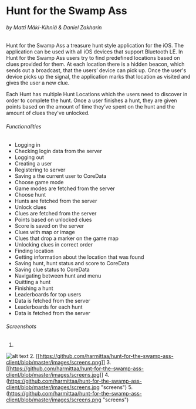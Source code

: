 Hunt for the Swamp Ass
====
###### by Matti Mäki-Kihniä & Daniel Zakharin

Hunt for the Swamp Ass a treasure hunt style application for the iOS.
The application can be used with all iOS devices that support Bluetooth LE.
In Hunt for the Swamp Ass users try to find predefined locations based on clues provided for them.
At each location there is a hidden beacon, which sends out a broadcast, that the users’ device can pick up.
Once the user's device picks up the signal, the application marks that location as visited and gives the user a new clue.

Each Hunt has multiple Hunt Locations which the users need to discover in order to complete the hunt.
Once a user finishes a hunt, they are given points based on the amount of time they’ve spent on the hunt and the amount of clues they've unlocked.

###### Functionalities
* Logging in
* Checking login data from the server
* Logging out
* Creating a user
* Registering to server
* Saving a the current user to CoreData
* Choose game mode
* Game modes are fetched from the server
* Choose hunt
* Hunts are fetched from the server
* Unlock clues
* Clues are fetched from the server
* Points based on unlocked clues
* Score is saved on the server
* Clues with map or image
* Clues that drop a marker on the game map
* Unlocking clues in correct order
* Finding location
* Getting information about the location that was found
* Saving hunt, hunt status and score to CoreData
* Saving clue status to CoreData
* Navigating between hunt and menu
* Quitting a hunt
* Finishing a hunt
* Leaderboards for top users
* Data is fetched from the server
* Leaderboards for each hunt
* Data is fetched from the server

###### Screenshots
1.
![alt text](https://i.imgur.com/HCq3oAe.jpg "Main menu")
2.
[[https://github.com/harmittaa/hunt-for-the-swamp-ass-client/blob/master/images/screens.png]]
3.
[[https://github.com/harmittaa/hunt-for-the-swamp-ass-client/blob/master/images/screens.jpg]]
4.
(https://github.com/harmittaa/hunt-for-the-swamp-ass-client/blob/master/images/screens.jpg "screens")
5.
(https://github.com/harmittaa/hunt-for-the-swamp-ass-client/blob/master/images/screens.png "screens")